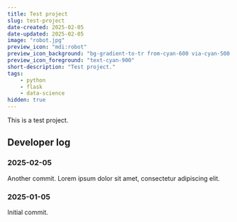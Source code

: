 ```yaml
---
title: Test project
slug: test-project
date-created: 2025-02-05
date-updated: 2025-02-05
image: "robot.jpg"
preview_icon: "mdi:robot"
preview_icon_background: "bg-gradient-to-tr from-cyan-600 via-cyan-500 to-cyan-400"
preview_icon_foreground: "text-cyan-900"
short-description: "Test project."
tags:
    - python
    - flask
    - data-science
hidden: true
---
```


This is a test project.

## Developer log

### 2025-02-05

Another commit. Lorem ipsum dolor sit amet, consectetur adipiscing elit.

### 2025-01-05

Initial commit.